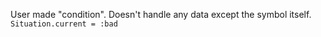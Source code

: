 User made "condition".
Doesn't handle any data except the symbol itself.
	`Situation.current = :bad`
